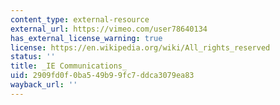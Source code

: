 ```yaml
---
content_type: external-resource
external_url: https://vimeo.com/user78640134
has_external_license_warning: true
license: https://en.wikipedia.org/wiki/All_rights_reserved
status: ''
title: _IE Communications_
uid: 2909fd0f-0ba5-49b9-9fc7-ddca3079ea83
wayback_url: ''
---
```

